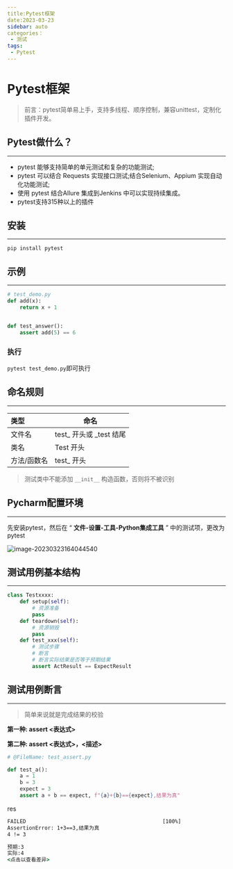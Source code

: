 ```yaml
---
title:Pytest框架
date:2023-03-23
sidebar: auto
categories：
 - 测试
tags:
 - Pytest
---
```


# Pytest框架

> 前言：pytest简单易上手，支持多线程、顺序控制，兼容unittest，定制化插件开发。

## Pytest做什么？

---

- pytest 能够支持简单的单元测试和复杂的功能测试;
- pytest 可以结合 Requests 实现接口测试;结合Selenium、Appium 实现自动化功能测试;
- 使用 pytest 结合Allure 集成到Jenkins 中可以实现持续集成。
- pytest支持315种以上的插件

## 安装

---

```
pip install pytest
```

## 示例

---

```py
# test_demo.py
def add(x):
    return x + 1


def test_answer():
    assert add(5) == 6
```

### 执行

`pytest test_demo.py`即可执行

## 命名规则

----

| 类型        | 命名                    |
| :---------- | ----------------------- |
| 文件名      | test_ 开头或 _test 结尾 |
| 类名        | Test 开头               |
| 方法/函数名 | test_ 开头              |

> 测试类中不能添加 `__init__` 构造函数，否则将不被识别

## Pycharm配置环境

---

先安装pytest，然后在 “ **文件-设置-工具-Python集成工具** ” 中的测试项，更改为pytest

![image-20230323164044540](http://cdn.shenghao.xyz/img/blog/image-20230323164044540.png)

## 测试用例基本结构

---

```py
class Testxxxx:
    def setup(self):
        # 资源准备
        pass
    def teardown(self):
        # 资源销毁
        pass
    def test_xxx(self):
        # 测试步骤
        # 断言
        # 断言实际结果是否等于预期结果
        assert ActResult == ExpectResult
```

## 测试用例断言

---

> 简单来说就是完成结果的校验

**第一种: assert <表达式>**

**第二种: assert <表达式>，<描述>**

```python
# @FileName: test_assert.py

def test_a():
    a = 1
    b = 3
    expect = 3
    assert a + b == expect, f"{a}+{b}=={expect},结果为真"
```

res

```cmd
FAILED                                            [100%]
AssertionError: 1+3==3,结果为真
4 != 3

预期:3
实际:4
<点击以查看差异>
```

